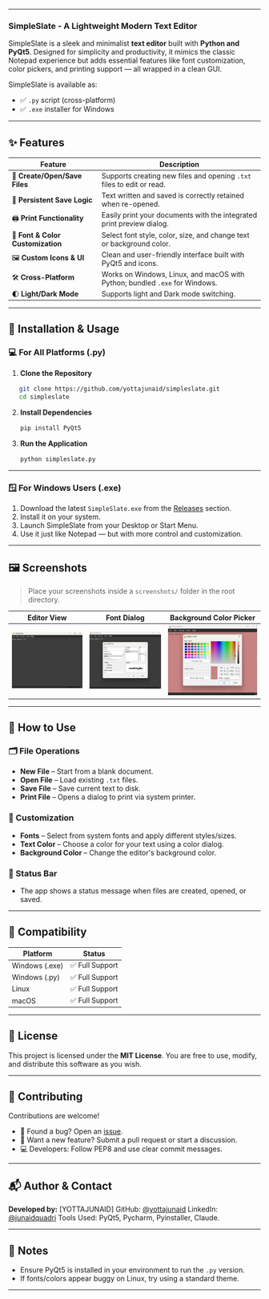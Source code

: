 
---
### SimpleSlate - A Lightweight Modern Text Editor

SimpleSlate is a sleek and minimalist **text editor** built with **Python and PyQt5**. Designed for simplicity and productivity, it mimics the classic Notepad experience but adds essential features like font customization, color pickers, and printing support — all wrapped in a clean GUI.

SimpleSlate is available as:
- ✅ `.py` script (cross-platform)
- ✅ `.exe` installer for Windows

---

## ✨ Features

| Feature                        | Description                                                                 |
|-------------------------------|-----------------------------------------------------------------------------|
| 📁 **Create/Open/Save Files** | Supports creating new files and opening `.txt` files to edit or read.       |
| 💾 **Persistent Save Logic**  | Text written and saved is correctly retained when re-opened.               |
| 🖨️ **Print Functionality**    | Easily print your documents with the integrated print preview dialog.      |
| 🎨 **Font & Color Customization** | Select font style, color, size, and change text or background color.           |
| 🖼️ **Custom Icons & UI**      | Clean and user-friendly interface built with PyQt5 and icons.              |
| 🛠️ **Cross-Platform**         | Works on Windows, Linux, and macOS with Python; bundled `.exe` for Windows.|
| 🌓 **Light/Dark Mode**        | Supports light and Dark mode switching.                                    |

---

## 🔧 Installation & Usage

### 💻 For All Platforms (.py)

1. **Clone the Repository**

```bash
   git clone https://github.com/yottajunaid/simpleslate.git
   cd simpleslate
````

2. **Install Dependencies**

   ```bash
   pip install PyQt5
   ```

3. **Run the Application**

   ```bash
   python simpleslate.py
   ```

---
### 🪟 For Windows Users (.exe)

1. Download the latest `SimpleSlate.exe` from the [Releases](#) section.
2. Install it on your system.
3. Launch SimpleSlate from your Desktop or Start Menu.
4. Use it just like Notepad — but with more control and customization.

---

## 🖼️ Screenshots

> Place your screenshots inside a `screenshots/` folder in the root directory.

| Editor View                 | Font Dialog                      | Background Color Picker           |
| --------------------------- | -------------------------------- | --------------------------------- |
| ![](screenshots/editor.png) | ![](screenshots/font_dialog.png) | ![](screenshots/color_picker.png) |

---

## 🎯 How to Use

### 🗂️ File Operations

* **New File** – Start from a blank document.
* **Open File** – Load existing `.txt` files.
* **Save File** – Save current text to disk.
* **Print File** – Opens a dialog to print via system printer.

### 🎨 Customization

* **Fonts** – Select from system fonts and apply different styles/sizes.
* **Text Color** – Choose a color for your text using a color dialog.
* **Background Color** – Change the editor's background color.

### 💬 Status Bar

* The app shows a status message when files are created, opened, or saved.
---

## 🧪 Compatibility

| Platform       | Status         |
| -------------- | -------------- |
| Windows (.exe) | ✅ Full Support |
| Windows (.py)  | ✅ Full Support |
| Linux          | ✅ Full Support |
| macOS          | ✅ Full Support |

---

## 📄 License

This project is licensed under the **MIT License**.
You are free to use, modify, and distribute this software as you wish.

---

## 🤝 Contributing

Contributions are welcome!

* 🐛 Found a bug? Open an [issue](https://github.com/yottajunaid/simpleslate/issues).
* 🌟 Want a new feature? Submit a pull request or start a discussion.
* 💻 Developers: Follow PEP8 and use clear commit messages.

---

## 📬 Author & Contact

**Developed by:** \[YOTTAJUNAID]
GitHub: [@yottajunaid](https://github.com/yottajunaid)
LinkedIn: [@junaidquadri](https://www.linkedin.com/in/junaid-quadri-084279241/)
Tools Used: PyQt5, Pycharm, Pyinstaller, Claude.

---

## 📌 Notes

* Ensure PyQt5 is installed in your environment to run the `.py` version.
* If fonts/colors appear buggy on Linux, try using a standard theme.

---


